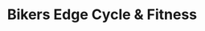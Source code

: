 ---
title: "Bikers Edge Cycle & Fitness"
url: /peoria/bikers-edge-cycle-und-fitness/
shop: Fahrrad
---